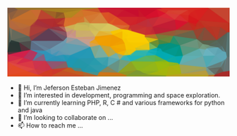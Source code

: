 ![Aquí la descripción de la imagen por si no carga](https://github.com/jefersonjl99/jefersonjl99/blob/main/portada.png)
- 👋 Hi, I’m Jeferson Esteban Jimenez
- 👀 I’m interested in development, programming and space exploration.
- 🌱 I’m currently learning PHP, R, C # and various frameworks for python and java
- 💞️ I’m looking to collaborate on ...
- 📫 How to reach me ...

<!---
jefersonjl99/jefersonjl99 is a ✨ special ✨ repository because its `README.md` (this file) appears on your GitHub profile.
You can click the Preview link to take a look at your changes.
--->
